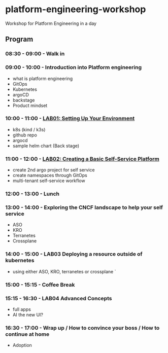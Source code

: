 # platform-engineering-workshop
Workshop for Platform Engineering in a day


## Program

### 08:30 - 09:00 - Walk in

### 09:00 - 10:00 - Introduction into Platform engineering
- what is platform engineering
- GitOps
- Kubernetes
- argoCD
- backstage
- Product mindset

### 10:00 - 11:00 - [LAB01: Setting Up Your Environment](LAB01.md)
- k8s (kind / k3s)
- github repo
- argocd
- sample helm chart (Back stage)

### 11:00 - 12:00 - [LAB02: Creating a Basic Self-Service Platform](LAB02.md)
- create 2nd argo project for self service
- create namespaces through GitOps
- multi-tenant self-service workflow

### 12:00 - 13:00 - Lunch

### 13:00 - 14:00 - Exploring the CNCF landscape to help your self service
- ASO
- KRO
- Terranetes
- Crossplane

### 14:00 - 15:00 - LAB03 Deploying a resource outside of kubernetes
- using either ASO, KRO, terranetes or crossplane
`
### 15:00 - 15:15 - Coffee Break

### 15:15 - 16:30 - LAB04 Advanced Concepts
- full apps
- AI the new UI?

### 16:30 - 17:00 - Wrap up / How to convince your boss / How to continue at home
- Adoption